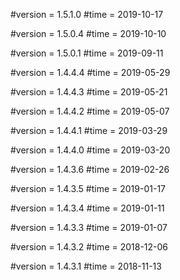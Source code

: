 #version = 1.5.1.0
#time = 2019-10-17

#version = 1.5.0.4
#time = 2019-10-10

#version = 1.5.0.1
#time = 2019-09-11

#version = 1.4.4.4
#time = 2019-05-29

#version = 1.4.4.3
#time = 2019-05-21

#version = 1.4.4.2
#time = 2019-05-07

#version = 1.4.4.1
#time = 2019-03-29

#version = 1.4.4.0
#time = 2019-03-20

#version = 1.4.3.6
#time = 2019-02-26

#version = 1.4.3.5
#time = 2019-01-17

#version = 1.4.3.4
#time = 2019-01-11

#version = 1.4.3.3
#time = 2019-01-07

#version = 1.4.3.2
#time = 2018-12-06

#version = 1.4.3.1
#time = 2018-11-13
